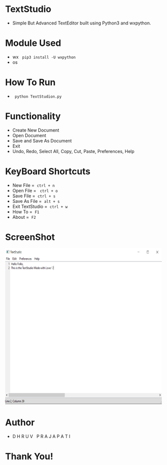 # TextStudio

- Simple But Advanced TextEditor built using Python3 and wxpython.

# Module Used
- wx &nbsp; ```pip3 install -U wxpython```
- os

# How To Run
- ``` python TextStudion.py```

# Functionality
- Create New Document
- Open Document
- Save and Save As Document
- Exit
- Undo, Redo, Select All, Copy, Cut, Paste, Preferences, Help

# KeyBoard Shortcuts
- New File = &nbsp;```ctrl + n```
- Open File = &nbsp; ```ctrl + o```
- Save File = &nbsp;```ctrl + s```
- Save As File = &nbsp;```alt + s```
- Exit TextStudio = &nbsp;```ctrl + w```
- How To = &nbsp;```F1```
- About = &nbsp;```F2```

# ScreenShot
<img src="screenshots/screenshot.png" width="700" height="500" title="ScreenShot">

# Author
- D H R U V &nbsp; P R A J A P A T I

# Thank You!